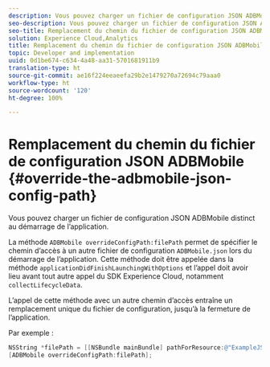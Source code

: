 ```yaml
---
description: Vous pouvez charger un fichier de configuration JSON ADBMobile distinct au démarrage de l’application.
seo-description: Vous pouvez charger un fichier de configuration JSON ADBMobile distinct au démarrage de l’application.
seo-title: Remplacement du chemin du fichier de configuration JSON ADBMobile
solution: Experience Cloud,Analytics
title: Remplacement du chemin du fichier de configuration JSON ADBMobile
topic: Developer and implementation
uuid: 0d1be674-c634-4a48-aa31-5701681911b9
translation-type: ht
source-git-commit: ae16f224eeaeefa29b2e1479270a72694c79aaa0
workflow-type: ht
source-wordcount: '120'
ht-degree: 100%

---
```



# Remplacement du chemin du fichier de configuration JSON ADBMobile {#override-the-adbmobile-json-config-path}

Vous pouvez charger un fichier de configuration JSON ADBMobile distinct au démarrage de l’application.

La méthode `ADBMobile overrideConfigPath:filePath` permet de spécifier le chemin d’accès à un autre fichier de configuration `ADBMobile.json` lors du démarrage de l’application. Cette méthode doit être appelée dans la méthode `applicationDidFinishLaunchingWithOptions` et l’appel doit avoir lieu avant tout autre appel du SDK Experience Cloud, notamment `collectLifecycleData`.

L’appel de cette méthode avec un autre chemin d’accès entraîne un remplacement unique du fichier de configuration, jusqu’à la fermeture de l’application.

Par exemple :

```objective-c
NSString *filePath = [[NSBundle mainBundle] pathForResource:@"ExampleJSONFile" ofType:@"json"]; 
[ADBMobile overrideConfigPath:filePath];
```

